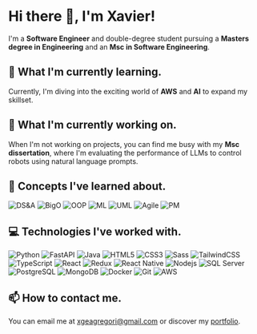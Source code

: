 # Hi there 👋, I'm Xavier!
I'm a **Software Engineer** and double-degree student pursuing a **Masters degree in Engineering** and an **Msc in Software Engineering**. 


## 🌱 What I'm currently learning.
Currently, I'm diving into the exciting world of **AWS** and **AI** to expand my skillset.


## 🤖 What I'm currently working on.
When I'm not working on projects, you can find me busy with my **Msc dissertation**, where I'm evaluating the performance of LLMs to control robots using natural language prompts.


## 📖 Concepts I've learned about.
![DS&A](https://img.shields.io/badge/Data%20Structures%20&%20Algorithms-red.svg?style=for-the-badge)
![BigO](https://img.shields.io/badge/Complexity%20Analysis-47A248.svg?style=for-the-badge)
![OOP](https://img.shields.io/badge/Object%20Oriented%20Programming-4169E1.svg?style=for-the-badge)
![ML](https://img.shields.io/badge/Machine%20Learning-CC2927.svg?style=for-the-badge)
![UML](https://img.shields.io/badge/UML-232F3E.svg?style=for-the-badge)
![Agile](https://img.shields.io/badge/Agile%20Methodology%20Analysis-06B6D4.svg?style=for-the-badge)
![PM](https://img.shields.io/badge/Project%20Management-764ABC.svg?style=for-the-badge)


## 💻 Technologies I've worked with.
![Python](https://img.shields.io/badge/Python-3776AB.svg?style=for-the-badge&logo=Python&logoColor=white)
![FastAPI](https://img.shields.io/badge/FastAPI-009688.svg?style=for-the-badge&logo=FastAPI&logoColor=white)
![Java](https://img.shields.io/badge/Java-blueviolet.svg?style=for-the-badge)
![HTML5](https://img.shields.io/badge/HTML5-E34F26.svg?style=for-the-badge&logo=HTML5&logoColor=white)
![CSS3](https://img.shields.io/badge/CSS3-1572B6.svg?style=for-the-badge&logo=CSS3&logoColor=white)
![Sass](https://img.shields.io/badge/Sass-CC6699.svg?style=for-the-badge&logo=Sass&logoColor=white)
![TailwindCSS](https://img.shields.io/badge/Tailwind%20CSS-06B6D4.svg?style=for-the-badge&logo=Tailwind-CSS&logoColor=white)
![TypeScript](https://img.shields.io/badge/TypeScript-3178C6.svg?style=for-the-badge&logo=TypeScript&logoColor=white)
![React](https://img.shields.io/badge/React-06B6D4.svg?style=for-the-badge&logo=React&logoColor=white)
![Redux](https://img.shields.io/badge/Redux-764ABC.svg?style=for-the-badge&logo=Redux&logoColor=white)
![React Native](https://img.shields.io/badge/React%20Native-06B6D4.svg?style=for-the-badge&logo=React&logoColor=white)
![Nodejs](https://img.shields.io/badge/Node.js-339933.svg?style=for-the-badge&logo=nodedotjs&logoColor=white)
![SQL Server](https://img.shields.io/badge/SQL%20Server-CC2927.svg?style=for-the-badge&logo=Microsoft-SQL-Server&logoColor=white)
![PostgreSQL](https://img.shields.io/badge/PostgreSQL-4169E1.svg?style=for-the-badge&logo=PostgreSQL&logoColor=white)
![MongoDB](https://img.shields.io/badge/MongoDB-47A248.svg?style=for-the-badge&logo=MongoDB&logoColor=white)
![Docker](https://img.shields.io/badge/Docker-2496ED.svg?style=for-the-badge&logo=Docker&logoColor=white)
![Git](https://img.shields.io/badge/Git-F05032.svg?style=for-the-badge&logo=Git&logoColor=white)
![AWS](https://img.shields.io/badge/Amazon%20AWS-232F3E.svg?style=for-the-badge&logo=Amazon-AWS&logoColor=white)

## 📫 How to contact me.
You can email me at xgeagregori@gmail.com or discover my [portfolio](https://xgeagregori.com).
